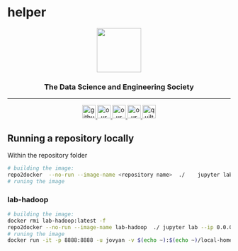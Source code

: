 # helper<!-- ds header -->
<div align="center">
 <img src="https://avatars3.githubusercontent.com/u/47368510?s=200&v=4" width="100px">
 <h3>The Data Science and Engineering Society </h3>
 <hr/>
 <a href="https://github.com/thedatasociety" target="_blank">
   <img src="https://raw.githubusercontent.com/thedatasociety/lab-hadoop/master/resources/images/github-icon.png" width="30px" alt="github organization">
 </a>
 <a href="https://hub.docker.com/search?q=thedatasociety&type=image"  target="_blank" >
   <img src="https://raw.githubusercontent.com/thedatasociety/lab-hadoop/master/resources/images/docker-icon.png" width="30px" alt="our docker hub organization">
 </a>
 <a href="https://thedatasociety.slack.com" target="_blank" >
   <img src="https://raw.githubusercontent.com/thedatasociety/lab-hadoop/master/resources/images/slack-icon.png" width="30px" alt="our slack">
 </a>
 <a href="https://twitter.com/thedatasociety" target="_blank">
   <img src="https://raw.githubusercontent.com/thedatasociety/lab-hadoop/master/resources/images/twitter-icon.png" width="30px" alt="our twitter">
 </a>
 <a href="https://quiltdata.com/package/thedatasociety/" target="_blank">
   <img src="https://raw.githubusercontent.com/thedatasociety/lab-hadoop/master/resources/images/quilt-icon.png" width="30px" alt="quilt packages">
 </a> 
</div>
<!-- /ds header -->

## Running a repository locally

Within the repository folder
```bash
# building the image:
repo2docker  --no-run --image-name <repository name>  ./    jupyter lab --ip 0.0.0.0 --NotebookApp.token=''
# runing the image

``` 

### lab-hadoop
```bash
# building the image:
docker rmi lab-hadoop:latest -f
repo2docker --no-run --image-name lab-hadoop  ./ jupyter lab --ip 0.0.0.0 --NotebookApp.token=''
# runing the image
docker run -it -p 8888:8888 -u jovyan -v $(echo ~):$(echo ~)/local-home lab-hadoop jupyter lab --ip 0.0.0.0 --NotebookApp.token=''
``` 



<!-- icons -->

[icon-twitter]:https://raw.githubusercontent.com/thedatasociety/lab-hadoop/master/resources/images/twitter-icon.png
[icon-slack]:https://raw.githubusercontent.com/thedatasociety/lab-hadoop/master/resources/images/slack-icon.png
[icon-github]:https://raw.githubusercontent.com/thedatasociety/lab-hadoop/master/resources/images/github-icon.png
[icon-docker]:https://raw.githubusercontent.com/thedatasociety/lab-hadoop/master/resources/images/docker-icon.png

